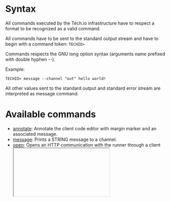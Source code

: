 # Syntax
All commands executed by the Tech.io infrastructure have to respect a format to be recognized as a valid command.

All commands have to be sent to the standard output stream and have to begin with a command token: `TECHIO>`

Commands respects the GNU long option syntax (arguments name prefixed with double hyphen --).

Example:
```
TECHIO> message --channel "out" hello world!
```

All other values sent to the standard output and standard error stream are interpreted as message command.

# Available commands
- [annotate](/commands/command-annotate.md): Annotate the client code editor with margin marker and an associated message.
- [message](/commands/command-message.md): Prints a STRING message to a channel.
- [open](/commands/command-open.md): Opens an HTTP communication with the runner through a client <iframe> (viewer).
- [redirect-streams](/commands/command-redirect-streams.md): Redirects the standard streams (output stream and error stream) to a OUT_CHANNEL.
- [success](/commands/command-success.md): Defines the success/fail status of a run.


